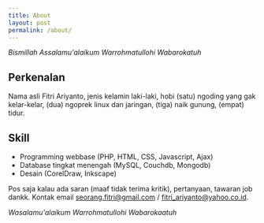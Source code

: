 ```yaml
---
title: About
layout: post
permalink: /about/
---
```

*Bismillah*
_Assalamu'alaikum Warrohmatullohi Wabarokatuh_

## Perkenalan
Nama asli Fitri Ariyanto, jenis kelamin laki-laki, hobi (satu) ngoding yang gak kelar-kelar, (dua) ngoprek linux dan jaringan, (tiga) naik gunung, (empat) tidur. 
## Skill
- Programming webbase (PHP, HTML, CSS, Javascript, Ajax)
- Database tingkat menengah (MySQL, Couchdb, Mongodb)
- Desain (CorelDraw, Inkscape)

Pos saja kalau ada saran (maaf tidak terima kritik), pertanyaan, tawaran job dankk. 
Kontak email seorang.fitri@gmail.com / fitri_ariyanto@yahoo.co.id.

_Wasalamu'alaikum Warrohmatullohi Wabarokaatuh_
